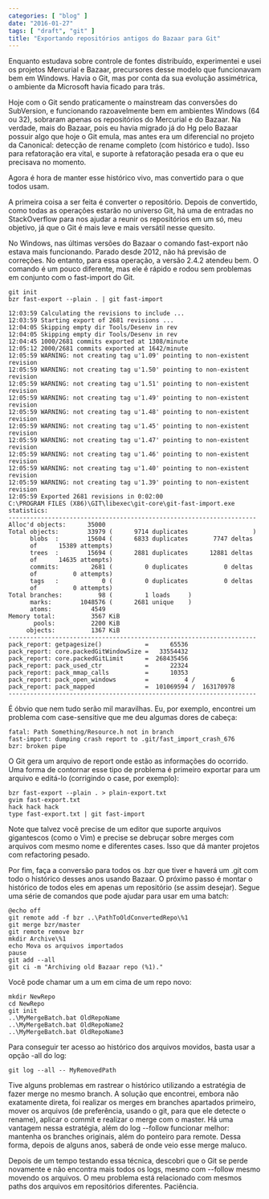 ```yaml
---
categories: [ "blog" ]
date: "2016-01-27"
tags: [ "draft", "git" ]
title: "Exportando repositórios antigos do Bazaar para Git"
---
```

Enquanto estudava sobre controle de fontes distribuído, experimentei
e usei os projetos Mercurial e Bazaar, precursores desse modelo que
funcionavam bem em Windows. Havia o Git, mas por conta da sua evolução
assimétrica, o ambiente da Microsoft havia ficado para trás.

Hoje com o Git sendo praticamente o mainstream das conversões do
SubVersion, e funcionando razoavelmente bem em ambientes Windows (64
ou 32), sobraram apenas os repositórios do Mercurial e do Bazaar. Na
verdade, mais do Bazaar, pois eu havia migrado já do Hg pelo Bazaar
possuir algo que hoje o Git emula, mas antes era um diferencial no
projeto da Canonical: detecção de rename completo (com histórico e
tudo). Isso para refatoração era vital, e suporte à refatoração
pesada era o que eu precisava no momento.

Agora é hora de manter esse histórico vivo, mas convertido para o que
todos usam.

A primeira coisa a ser feita é converter o repositório. Depois de
convertido, como todas as operações estarão no universo Git, há uma
de entradas no StackOverflow para nos ajudar a reunir os repositórios
em um só, meu objetivo, já que o Git é mais leve e mais versátil
nesse quesito.

No Windows, nas últimas versões do Bazaar o comando fast-export
não estava mais funcionando. Parado desde 2012, não há previsão de
correções. No entanto, para essa operação, a versão 2.4.2 atendeu
bem. O comando é um pouco diferente, mas ele é rápido e rodou sem
problemas em conjunto com o fast-import do Git.

    git init
    bzr fast-export --plain . | git fast-import
    
    12:03:59 Calculating the revisions to include ...
    12:03:59 Starting export of 2681 revisions ...
    12:04:05 Skipping empty dir Tools/Desenv in rev 
    12:04:05 Skipping empty dir Tools/Desenv in rev
    12:04:45 1000/2681 commits exported at 1308/minute
    12:05:12 2000/2681 commits exported at 1642/minute
    12:05:59 WARNING: not creating tag u'1.09' pointing to non-existent
    revision 
    12:05:59 WARNING: not creating tag u'1.50' pointing to non-existent
    revision 
    12:05:59 WARNING: not creating tag u'1.51' pointing to non-existent
    revision 
    12:05:59 WARNING: not creating tag u'1.49' pointing to non-existent
    revision 
    12:05:59 WARNING: not creating tag u'1.48' pointing to non-existent
    revision 
    12:05:59 WARNING: not creating tag u'1.45' pointing to non-existent
    revision 
    12:05:59 WARNING: not creating tag u'1.47' pointing to non-existent
    revision 
    12:05:59 WARNING: not creating tag u'1.46' pointing to non-existent
    revision 
    12:05:59 WARNING: not creating tag u'1.40' pointing to non-existent
    revision 
    12:05:59 WARNING: not creating tag u'1.39' pointing to non-existent
    revision 
    12:05:59 Exported 2681 revisions in 0:02:00
    C:\PROGRAM FILES (X86)\GIT\libexec\git-core\git-fast-import.exe
    statistics:
    ---------------------------------------------------------------------
    Alloc'd objects:      35000
    Total objects:        33979 (      9714 duplicates                  )
          blobs  :        15604 (      6833 duplicates       7747 deltas
          of      15389 attempts)
          trees  :        15694 (      2881 duplicates      12881 deltas
          of      14635 attempts)
          commits:         2681 (         0 duplicates          0 deltas
          of          0 attempts)
          tags   :            0 (         0 duplicates          0 deltas
          of          0 attempts)
    Total branches:          98 (         1 loads     )
          marks:        1048576 (      2681 unique    )
          atoms:           4549
    Memory total:          3567 KiB
           pools:          2200 KiB
         objects:          1367 KiB
    ---------------------------------------------------------------------
    pack_report: getpagesize()            =      65536
    pack_report: core.packedGitWindowSize =   33554432
    pack_report: core.packedGitLimit      =  268435456
    pack_report: pack_used_ctr            =      22324
    pack_report: pack_mmap_calls          =      10353
    pack_report: pack_open_windows        =          4 /          6
    pack_report: pack_mapped              =  101069594 /  163170978
    ---------------------------------------------------------------------

É óbvio que nem tudo serão mil maravilhas. Eu, por exemplo, encontrei
um problema com case-sensitive que me deu algumas dores de cabeça:

    fatal: Path Something/Resource.h not in branch
    fast-import: dumping crash report to .git/fast_import_crash_676
    bzr: broken pipe

O Git gera um arquivo de report onde estão as informações do
ocorrido. Uma forma de contornar esse tipo de problema é primeiro
exportar para um arquivo e editá-lo (corrigindo o case, por exemplo):

    bzr fast-export --plain . > plain-export.txt
    gvim fast-export.txt
    hack hack hack
    type fast-export.txt | git fast-import

Note que talvez você precise de um editor que suporte arquivos
gigantescos (como o Vim) e precise se debruçar sobre merges com arquivos
com mesmo nome e diferentes cases. Isso que dá manter projetos com
refactoring pesado.

Por fim, faça a conversão para todos os .bzr que tiver e haverá um
.git com todo o histórico desses anos usando Bazaar. O próximo passo
é montar o histórico de todos eles em apenas um repositório (se assim
desejar). Segue uma série de comandos que pode ajudar para usar em uma
batch:

    @echo off
    git remote add -f bzr ..\PathToOldConvertedRepo\%1
    git merge bzr/master
    git remote remove bzr
    mkdir Archive\%1
    echo Mova os arquivos importados
    pause
    git add --all
    git ci -m "Archiving old Bazaar repo (%1)."

Você pode chamar um a um em cima de um repo novo:

    mkdir NewRepo
    cd NewRepo
    git init
    ..\MyMergeBatch.bat OldRepoName
    ..\MyMergeBatch.bat OldRepoName2
    ..\MyMergeBatch.bat OldRepoName3

Para conseguir ter acesso ao histórico dos arquivos movidos, basta usar
a opção -all do log:

    git log --all -- MyRemovedPath

Tive alguns problemas em rastrear o histórico utilizando a estratégia
de fazer merge no mesmo branch. A solução que encontrei, embora não
exatamente direta, foi realizar os merges em branches apartados primeiro,
mover os arquivos (de preferência, usando o git, para que ele detecte
o rename), aplicar o commit e realizar o merge com o master. Há uma
vantagem nessa estratégia, além do log --follow funcionar melhor:
mantenha os branches originais, além do ponteiro para remote. Dessa
forma, depois de alguns anos, saberá de onde veio esse merge maluco.

Depois de um tempo testando essa técnica, descobri que o Git se perde
novamente e não encontra mais todos os logs, mesmo com --follow  mesmo
movendo os arquivos. O meu problema está relacionado com mesmos paths
dos arquivos em repositórios diferentes. Paciência.
